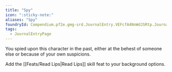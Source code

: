 ```yaml
---
title: "Spy"
icon: ":sticky-note:"
aliases: "Spy"
foundryId: Compendium.pf2e.gmg-srd.JournalEntry.VEFcfA4NnWdJSRtp.JournalEntryPage.DitNaFzlK9ScYt6n
tags:
  - JournalEntryPage
---
```

You spied upon this character in the past, either at the behest of someone else or because of your own suspicions.

Add the [[Feats/Read Lips|Read Lips]] skill feat to your background options.